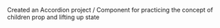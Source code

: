 Created an Accordion project / Component for practicing the concept of children prop and lifting up state
